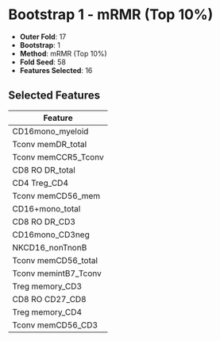 # Bootstrap 1 - mRMR (Top 10%)

- **Outer Fold**: 17
- **Bootstrap**: 1
- **Method**: mRMR (Top 10%)
- **Fold Seed**: 58
- **Features Selected**: 16

## Selected Features

| Feature |
|---------|
| CD16mono_myeloid |
| Tconv memDR_total |
| Tconv memCCR5_Tconv |
| CD8 RO DR_total |
| CD4 Treg_CD4 |
| Tconv memCD56_mem |
| CD16+mono_total |
| CD8 RO DR_CD3 |
| CD16mono_CD3neg |
| NKCD16_nonTnonB |
| Tconv memCD56_total |
| Tconv memintB7_Tconv |
| Treg memory_CD3 |
| CD8 RO CD27_CD8 |
| Treg memory_CD4 |
| Tconv memCD56_CD3 |
